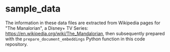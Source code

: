# sample_data

The information in these data files are extracted from Wikipedia pages for "The Manalorian", a Disney+ TV Series: <https://en.wikipedia.org/wiki/The_Mandalorian>, then subsequently prepared with the `prepare_document_embeddings` Python function in this code repository.
